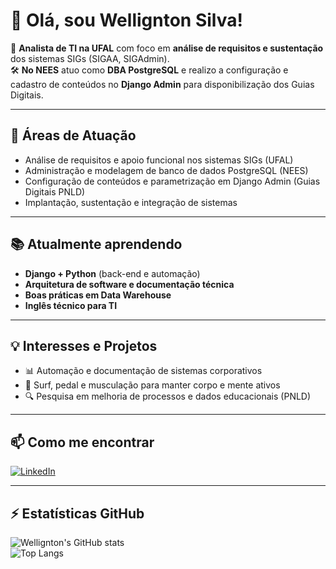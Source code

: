 # 👋 Olá, sou Wellignton Silva!  

🎯 **Analista de TI na UFAL** com foco em **análise de requisitos e sustentação** dos sistemas SIGs (SIGAA, SIGAdmin).  
🛠️ **No NEES** atuo como **DBA PostgreSQL** e realizo a configuração e cadastro de conteúdos no **Django Admin** para disponibilização dos Guias Digitais.  

---

## 🚀 Áreas de Atuação
- Análise de requisitos e apoio funcional nos sistemas SIGs (UFAL)  
- Administração e modelagem de banco de dados PostgreSQL (NEES)  
- Configuração de conteúdos e parametrização em Django Admin (Guias Digitais PNLD)  
- Implantação, sustentação e integração de sistemas  

---

## 📚 Atualmente aprendendo
- **Django + Python** (back-end e automação)  
- **Arquitetura de software e documentação técnica**  
- **Boas práticas em Data Warehouse**  
- **Inglês técnico para TI**  

---

## 💡 Interesses e Projetos
- 📊 Automação e documentação de sistemas corporativos  
- 🌊 Surf, pedal e musculação para manter corpo e mente ativos  
- 🔍 Pesquisa em melhoria de processos e dados educacionais (PNLD)  

---

## 📫 Como me encontrar
[![LinkedIn](https://img.shields.io/badge/LinkedIn-WelligntonSilva-blue?style=for-the-badge&logo=linkedin)](https://www.linkedin.com/in/wellignton-silva-30a72458/)  
<!-- [![GitHub](https://img.shields.io/badge/GitHub-WelligntonSilva-black?style=for-the-badge&logo=github)](https://github.com/seu-usuario)  -->

---

## ⚡ Estatísticas GitHub
![Wellignton's GitHub stats](https://github-readme-stats.vercel.app/api?username=seu-usuario&show_icons=true&theme=radical)  
![Top Langs](https://github-readme-stats.vercel.app/api/top-langs/?username=seu-usuario&layout=compact&theme=radical)
